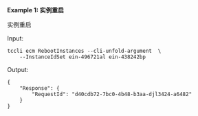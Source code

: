 **Example 1: 实例重启**

实例重启

Input: 

```
tccli ecm RebootInstances --cli-unfold-argument  \
    --InstanceIdSet ein-496721al ein-438242bp
```

Output: 
```
{
    "Response": {
        "RequestId": "d40cdb72-7bc0-4b48-b3aa-djl3424-a6482"
    }
}
```

